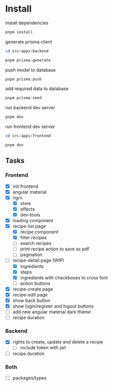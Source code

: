 # Install

install dependencies

```powershell
pnpm install
```

generate prisma client

```powershell
cd src/apps/backend

pnpm prisma:generate
```

push model to database

```powershell
pnpm prisma:push
```

add required data to database

```powershell
pnpm prisma:seed
```

run backend dev server

```powershell
pnpm dev
```

run frontend dev server

```powershell
cd src/apps/frontend

pnpm dev
```

## Tasks

### Frontend

- [x] init frontend
- [x] angular material
- [x] ngrx
  - [x] store
  - [x] effects
  - [x] dev-tools
- [x] loading component
- [x] recipe-list page
  - [x] recipe component
  - [x] filter recipes
  - [ ] search recipes
  - [ ] print recipe action to save as pdf
  - [ ] pagination
- [ ] recipe-detail page (WIP)
  - [x] ingredients
  - [x] steps
  - [x] ingredients with checkboxes to cross font
  - [ ] action buttons
- [x] recipe-create page
- [x] recipe-edit page
- [x] show back button
- [x] show login/register and logout buttons
- [ ] add new angular material dark theme
- [ ] recipe duration

### Backend

- [x] rights to create, update and delete a recipe
  - [ ] include token with jwt
- [ ] recipe duration

### Both

- [ ] packages/types
